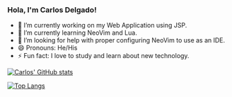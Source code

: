 ### Hola, I'm Carlos Delgado! 

- 🔭 I’m currently working on my Web Application using JSP.
- 🌱 I’m currently learning NeoVim and Lua.
- 🤔 I’m looking for help with proper configuring NeoVim to use as an IDE. 
- 😄 Pronouns: He/His
- ⚡ Fun fact: I love to study and learn about new technology.

[![Carlos' GitHub stats](https://github-readme-stats.vercel.app/api?username=Closdlgdo&show_icons=true&theme=gruvbox)](https://github.com/anuraghazra/github-readme-stats)

[![Top Langs](https://github-readme-stats.vercel.app/api/top-langs/?username=Closdlgdo&layout=compact)](https://github.com/anuraghazra/github-readme-stats)
